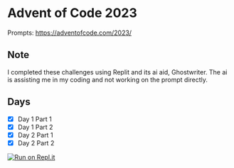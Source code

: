 # Advent of Code 2023
Prompts: https://adventofcode.com/2023/

## Note
I completed these challenges using Replit and its ai aid, Ghostwriter. The ai is assisting me in my coding and not working on the prompt directly.

## Days
- [X] Day 1 Part 1
- [X] Day 1 Part 2
- [X] Day 2 Part 1
- [X] Day 2 Part 2

[![Run on Repl.it](https://replit.com/@Gauging9004/2023-AdventofCode)](https://replit.com/@Gauging9004/2023-AdventofCode)